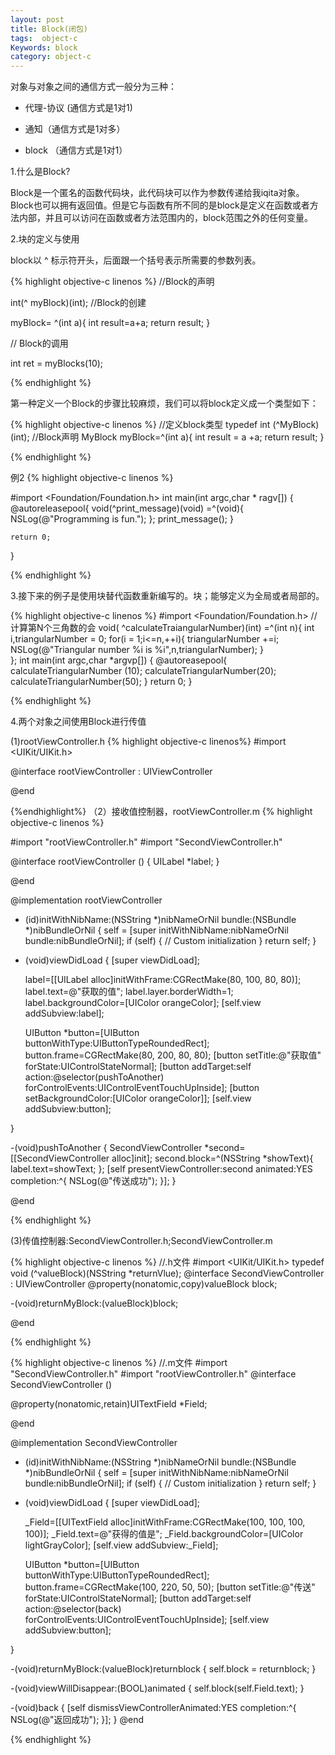 ```yaml
---
layout: post
title: Block(闭包)
tags:  object-c
Keywords: block
category: object-c
---
```

对象与对象之间的通信方式一般分为三种：

- 代理-协议 (通信方式是1对1)

- 通知（通信方式是1对多）

- block （通信方式是1对1）

1.什么是Block?

Block是一个匿名的函数代码块，此代码块可以作为参数传递给我iqita对象。Block也可以拥有返回值。但是它与函数有所不同的是block是定义在函数或者方法内部，并且可以访问在函数或者方法范围内的，block范围之外的任何变量。

2.块的定义与使用

block以  ^ 标示符开头，后面跟一个括号表示所需要的参数列表。


{% highlight objective-c linenos %}
//Block的声明

int(^ myBlock)(int);
//Block的创建

myBlock= ^(int a){
	int result=a+a;
	return result;
}

// Block的调用

int ret = myBlocks(10);

{% endhighlight %}

第一种定义一个Block的步骤比较麻烦，我们可以将block定义成一个类型如下：

{% highlight objective-c linenos %}
//定义block类型
	typedef int (^MyBlock)(int);
//Block声明
MyBlock myBlock=^(int a){
	int result = a +a;
	return result;
}

{% endhighlight %}


例2
{% highlight objective-c linenos %}

 #import <Foundation/Foundation.h>
 int main(int argc,char * ragv[])
 {
 	@autoreleasepool{
 		void(^print_message)(void) =^(void){
 			NSLog(@"Programming is fun.");
 		};
 		print_message();
 	}
 	
 	return 0;
 }



{% endhighlight %}

3.接下来的例子是使用块替代函数重新编写的。块；能够定义为全局或者局部的。

{% highlight objective-c linenos %}
	#import <Foundation/Foundation.h>
	//计算第N个三角数的会
	void( ^calculateTraiangularNumber)(int) =^(int n){
		int i,triangularNumber = 0;
		for(i = 1;i<=n,++i){
		 triangularNumber +=i;
		 NSLog(@"Triangular number %i is %i",n,triangularNumber);		}	
	};
	int main(int argc,char *argvp[])
	{
		@autoreasepool{
			calculateTriangularNumber (10);
			calculateTriangularNumber(20);
			calculateTriangularNumber(50);
		}
		return 0;
	}

{% endhighlight %}

4.两个对象之间使用Block进行传值

 (1)rootViewController.h
 {% highlight objective-c linenos%}
#import <UIKit/UIKit.h>

@interface rootViewController : UIViewController

@end

 {%endhighlight%}
（2）接收值控制器，rootViewController.m
{% highlight objective-c linenos %}

#import "rootViewController.h"
#import "SecondViewController.h"


@interface rootViewController ()
{
    UILabel *label;
}


@end

@implementation rootViewController

- (id)initWithNibName:(NSString *)nibNameOrNil bundle:(NSBundle *)nibBundleOrNil
{
    self = [super initWithNibName:nibNameOrNil bundle:nibBundleOrNil];
    if (self) {
        // Custom initialization
    }
    return self;
}

- (void)viewDidLoad
{
    [super viewDidLoad];

    label=[[UILabel alloc]initWithFrame:CGRectMake(80, 100, 80, 80)];
    label.text=@"获取的值";
    label.layer.borderWidth=1;
    label.backgroundColor=[UIColor orangeColor];
    [self.view addSubview:label];
    
    UIButton *button=[UIButton buttonWithType:UIButtonTypeRoundedRect];
    button.frame=CGRectMake(80, 200, 80, 80);
    [button setTitle:@"获取值" forState:UIControlStateNormal];
    [button addTarget:self action:@selector(pushToAnother) forControlEvents:UIControlEventTouchUpInside];
    [button setBackgroundColor:[UIColor orangeColor]];
    [self.view addSubview:button];
    
}

-(void)pushToAnother
{
    SecondViewController *second=[[SecondViewController alloc]init];
    second.block=^(NSString *showText){
        label.text=showText;
    };
    [self presentViewController:second animated:YES completion:^{
        NSLog(@"传送成功");
    }];
}


@end

{% endhighlight %}

(3)传值控制器:SecondViewController.h;SecondViewController.m

{% highlight objective-c linenos %}
//.h文件
#import <UIKit/UIKit.h>
typedef void (^valueBlock)(NSString *returnVlue);
@interface SecondViewController : UIViewController
@property(nonatomic,copy)valueBlock block;

-(void)returnMyBlock:(valueBlock)block;

@end

{% endhighlight %}

{% highlight objective-c linenos %}
//.m文件
#import "SecondViewController.h"
#import "rootViewController.h"
@interface SecondViewController ()

@property(nonatomic,retain)UITextField *Field;

@end

@implementation SecondViewController

- (id)initWithNibName:(NSString *)nibNameOrNil bundle:(NSBundle *)nibBundleOrNil
{
    self = [super initWithNibName:nibNameOrNil bundle:nibBundleOrNil];
    if (self) {
        // Custom initialization
    }
    return self;
}


- (void)viewDidLoad
{
    [super viewDidLoad];
    
    
    _Field=[[UITextField alloc]initWithFrame:CGRectMake(100, 100, 100, 100)];
    _Field.text=@"获得的值是";
    _Field.backgroundColor=[UIColor lightGrayColor];
    [self.view addSubview:_Field];
    
    UIButton *button=[UIButton buttonWithType:UIButtonTypeRoundedRect];
    button.frame=CGRectMake(100, 220, 50, 50);
    [button setTitle:@"传送" forState:UIControlStateNormal];
    [button addTarget:self action:@selector(back) forControlEvents:UIControlEventTouchUpInside];
    [self.view addSubview:button];
    
}

-(void)returnMyBlock:(valueBlock)returnblock
{
    self.block = returnblock;
}

-(void)viewWillDisappear:(BOOL)animated
{
    self.block(self.Field.text);
}

-(void)back
{
    [self dismissViewControllerAnimated:YES completion:^{
        NSLog(@"返回成功");
    }];
}
@end


{% endhighlight %}